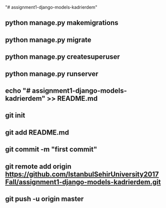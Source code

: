 "# assignment1-django-models-kadrierdem" 

## python manage.py makemigrations
## python manage.py migrate
## python manage.py createsuperuser
## python manage.py runserver

## echo "# assignment1-django-models-kadrierdem" >> README.md
## git init
## git add README.md
## git commit -m "first commit"
## git remote add origin https://github.com/IstanbulSehirUniversity2017Fall/assignment1-django-models-kadrierdem.git
## git push -u origin master
